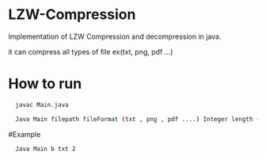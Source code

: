 # LZW-Compression

Implementation of LZW Compression and decompression in java.

it can compress all types of file ex(txt, png, pdf ...)

# How to run

```bash
  javac Main.java
```

```bash
  Java Main filepath fileFormat (txt , png , pdf ....) Integer length (1 or 2 or 4)

```

#Example

```bash
  Java Main b txt 2
```
